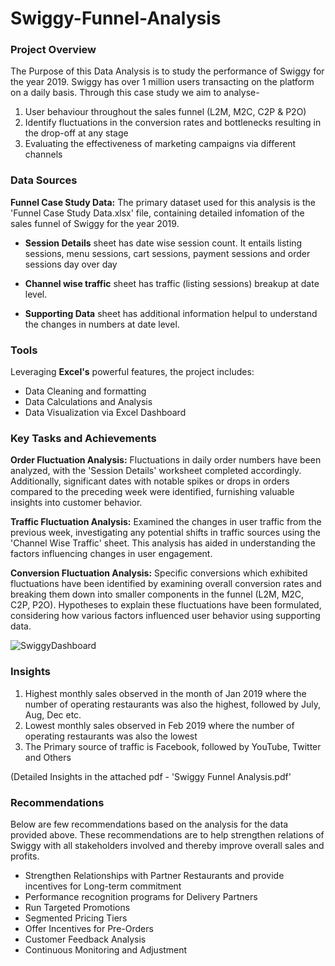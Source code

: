 # Swiggy-Funnel-Analysis
### Project Overview
The Purpose of this Data Analysis is to study the performance of Swiggy for the year 2019. Swiggy has over 1 million users transacting on the platform on a daily basis. Through this case study we aim to analyse-
1.	User behaviour throughout the sales funnel (L2M, M2C, C2P & P2O)
2.	Identify fluctuations in the conversion rates and bottlenecks resulting in the drop-off at any stage
3.	Evaluating the effectiveness of marketing campaigns via different channels

### Data Sources
**Funnel Case Study Data:** The primary dataset used for this analysis is the 'Funnel Case Study Data.xlsx' file, containing detailed infomation of the sales funnel of Swiggy for the year 2019.

- **Session Details** sheet has date wise session count. It entails listing sessions, menu sessions, cart sessions, payment sessions and order sessions day over day

- **Channel wise traffic** sheet has traffic (listing sessions) breakup at date level.

- **Supporting Data** sheet has additional information helpul to understand the changes in numbers at date level.

### Tools
Leveraging **Excel's** powerful features, the project includes: 
- Data Cleaning and formatting
- Data Calculations and Analysis
- Data Visualization via Excel Dashboard

### Key Tasks and Achievements
**Order Fluctuation Analysis:** Fluctuations in daily order numbers have been analyzed, with the 'Session Details' worksheet completed accordingly. Additionally, significant dates with notable spikes or drops in orders compared to the preceding week were identified, furnishing valuable insights into customer behavior.

**Traffic Fluctuation Analysis:** Examined the changes in user traffic from the previous week, investigating any potential shifts in traffic sources using the 'Channel Wise Traffic' sheet. This analysis has aided in understanding the factors influencing changes in user engagement.

**Conversion Fluctuation Analysis:** Specific conversions which exhibited fluctuations have been identified by examining overall conversion rates and breaking them down into smaller components in the funnel (L2M, M2C, C2P, P2O). Hypotheses to explain these fluctuations have been formulated, considering how various factors influenced user behavior using supporting data.

![SwiggyDashboard](https://github.com/ManshaVirdi/Swiggy-Funnel-Analysis/assets/160833599/9fd9a4ae-ff87-4789-909e-4b2a3abbfe39)

### Insights

1. Highest monthly sales observed in the month of Jan 2019 where the number of operating restaurants was also the highest, followed by July, Aug, Dec etc.
2. Lowest monthly sales observed in Feb 2019 where the number of operating restaurants was also the lowest
3. The Primary source of traffic is Facebook, followed by YouTube, Twitter and Others

(Detailed Insights in the attached pdf - 'Swiggy Funnel Analysis.pdf'

### Recommendations
Below are few recommendations based on the analysis for the data provided above. These recommendations are to help strengthen relations of Swiggy with all stakeholders involved and thereby improve overall sales and profits.
- Strengthen Relationships with Partner Restaurants and provide incentives for Long-term commitment
- Performance recognition programs for Delivery Partners
- Run Targeted Promotions
- Segmented Pricing Tiers
- Offer Incentives for Pre-Orders
- Customer Feedback Analysis
- Continuous Monitoring and Adjustment




